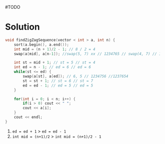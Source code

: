 #TODO 
# Solution

```cpp
void findZigZagSequence(vector < int > a, int n) {
	sort(a.begin(), a.end());
	int mid = (n + 1)/2 - 1; // 8 / 2 = 4
	swap(a[mid], a[n-1]); //swap(5, 7) xx // 1234765 // swap(4, 7) // 1237564

	int st = mid + 1; // st = 5 // st = 4
	int ed = n - 1; // ed = 6 // ed = 6
	while(st <= ed) { 
		swap(a[st], a[ed]); // 6, 5 // 1234756 //1237654
		st = st + 1; // st = 6 // st = 7
		ed = ed - 1; // ed = 5 // ed = 5
	}

	for(int i = 0; i < n; i++) {
		if(i > 0) cout << " ";
		cout << a[i];	
	}
	cout << endl;
}
```

1. `ed = ed + 1` > `ed = ed - 1`
2. `int mid = (n+1)/2` > `int mid = (n+1)/2 - 1`